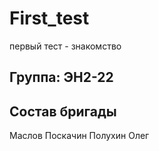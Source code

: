 # First_test
первый тест - знакомство
## Группа: ЭН2-22
## Состав бригады
Маслов
Поскачин
Полухин Олег
